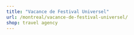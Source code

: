 ```yaml
---
title: "Vacance de Festival Universel"
url: /montreal/vacance-de-festival-universel/
shop: travel agency
---
```

